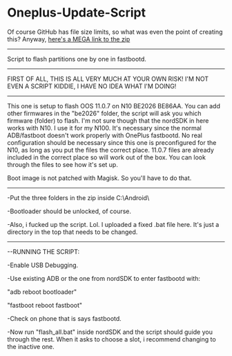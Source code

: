 # Oneplus-Update-Script
Of course GitHub has file size limits, so what was even the point of creating this? Anyway, [here's a MEGA link to the zip](https://mega.nz/file/wx4GWIjC#6EL90MSAfmehv2B_qpbQRZ1Z934M6fnaw7EBHtctHQY)
___________________________________________________
Script to flash partitions one by one in fastbootd.
___________________________________________________

FIRST OF ALL, THIS IS ALL VERY MUCH AT YOUR OWN RISK! I'M NOT EVEN A SCRIPT KIDDIE, I HAVE NO IDEA WHAT I'M DOING!
___________________________________________________

This one is setup to flash OOS 11.0.7 on N10 BE2026 BE86AA. You can add other firmwares in the "be2026" folder, the script will ask you which firmware (folder) to flash. I'm not sure though that the nordSDK in here works with N10. I use it for my N100. It's necessary since the normal ADB/fastboot doesn't work properly with OnePlus fastbootd. No real configuration should be necessary since this one is preconfigured for the N10, as long as you put the files the correct place. 11.0.7 files are already included in the correct place so will work out of the box. You can look through the files to see how it's set up.

Boot image is not patched with Magisk. So you'll have to do that.
___________________________________________________

-Put the three folders in the zip inside C:\Android\ 

-Bootloader should be unlocked, of course.

-Also, i fucked up the script. Lol. I uploaded a fixed .bat file here. It's just a directory in the top that needs to be changed.
___________________________________________________

--RUNNING THE SCRIPT:

-Enable USB Debugging.

-Use existing ADB or the one from nordSDK to enter fastbootd with:

"adb reboot bootloader"

"fastboot reboot fastboot"

-Check on phone that is says fastbootd.

-Now run "flash_all.bat" inside nordSDK and the script should guide you through the rest. When it asks to choose a slot, i recommend changing to the inactive one.
